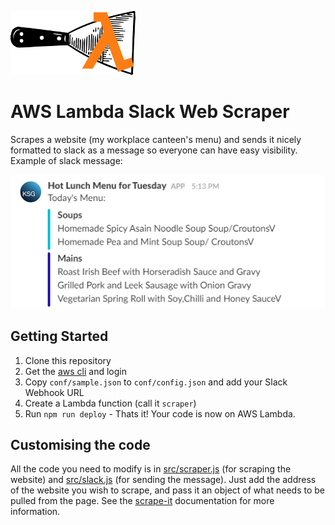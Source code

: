 ![AWS Lambda Slack Web Scraper](logo.png "AWS Lambda Slack Web Scraper") 
# AWS Lambda Slack Web Scraper

Scrapes a website (my workplace canteen's menu) and sends it nicely formatted to
slack as a message so everyone can have easy visibility. Example of slack message:

![Sample message in Slack](docs/slack-message-sample.png)

## Getting Started
1. Clone this repository
2. Get the [aws cli][] and login
3. Copy `conf/sample.json` to `conf/config.json` and add your Slack Webhook URL
4. Create a Lambda function (call it `scraper`)
5. Run `npm run deploy` - Thats it! Your code is now on AWS Lambda.


[aws cli]: http://docs.aws.amazon.com/cli/latest/userguide/installing.html


## Customising the code
All the code you need to modify is in [src/scraper.js](src/scraper.js) (for scraping the website) and [src/slack.js](src/slack.js) (for sending the message). Just add the address of the website you wish to scrape, and pass it an object of what needs to be pulled from the page. See the [scrape-it](https://github.com/IonicaBizau/scrape-it) documentation for more information.

